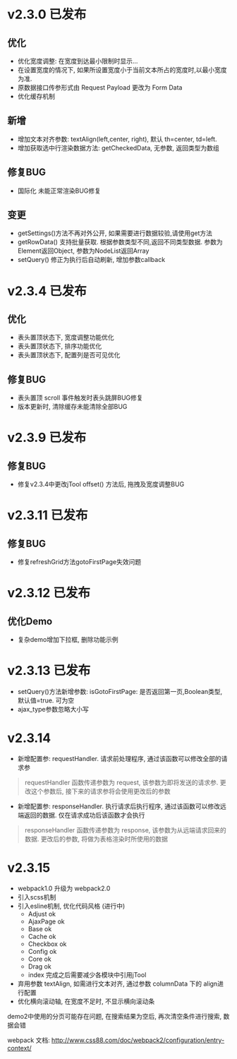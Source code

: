 # v2.3.0 已发布
## 优化
- 优化宽度调整: 在宽度到达最小限制时显示...
- 在设置宽度的情况下, 如果所设置宽度小于当前文本所占的宽度时,以最小宽度为准.
- 原数据接口传参形式由 Request Payload 更改为 Form Data
- 优化缓存机制

## 新增
- 增加文本对齐参数: textAlign(left,center, right), 默认 th=center, td=left.
- 增加获取选中行渲染数据方法: getCheckedData, 无参数, 返回类型为数组

## 修复BUG
- 国际化 未能正常渲染BUG修复

## 变更
- getSettings()方法不再对外公开, 如果需要进行数据较验,请使用get方法
- getRowData() 支持批量获取. 根据参数类型不同,返回不同类型数据. 参数为Element返回Object, 参数为NodeList返回Array
- setQuery() 修正为执行后自动刷新, 增加参数callback

# v2.3.4 已发布
## 优化
- 表头置顶状态下, 宽度调整功能优化
- 表头置顶状态下, 排序功能优化
- 表头置顶状态下, 配置列是否可见优化

## 修复BUG
- 表头置顶 scroll 事件触发时表头跳屏BUG修复
- 版本更新时, 清除缓存未能清除全部BUG

# v2.3.9 已发布
## 修复BUG
- 修复v2.3.4中更改jTool offset() 方法后, 拖拽及宽度调整BUG

# v2.3.11 已发布
## 修复BUG
- 修复refreshGrid方法gotoFirstPage失效问题

# v2.3.12 已发布
## 优化Demo
- 复杂demo增加下拉框, 删除功能示例

# v2.3.13 已发布
- setQuery()方法新增参数: isGotoFirstPage: 是否返回第一页,Boolean类型, 默认值=true. 可为空
- ajax_type参数忽略大小写

# v2.3.14
- 新增配置参: requestHandler. 请求前处理程序, 通过该函数可以修改全部的请求参
> requestHandler 函数传递参数为 request, 该参数为即将发送的请求参. 更改这个参数后, 接下来的请求参将会使用更改后的参数

- 新增配置参: responseHandler. 执行请求后执行程序, 通过该函数可以修改远端返回的数据. 仅在请求成功后该函数才会执行
> responseHandler 函数传递参数为 response, 该参数为从远端请求回来的数据. 更改后的参数, 将做为表格渲染时所使用的数据

# v2.3.15
- webpack1.0 升级为 webpack2.0
- 引入scss机制
- 引入esline机制, 优化代码风格 (进行中)
	- Adjust ok
	- AjaxPage ok
	- Base ok
	- Cache ok
	- Checkbox ok
	- Config ok
	- Core ok
	- Drag ok
	- index 完成之后需要减少各模块中引用jTool
- 弃用参数 textAlign, 如需进行文本对齐, 通过参数 columnData 下的 align进行配置
- 优化横向滚动轴, 在宽度不足时, 不显示横向滚动条



demo2中使用的分页可能存在问题, 在搜索结果为空后, 再次清空条件进行搜索, 数据会错

webpack 文档: http://www.css88.com/doc/webpack2/configuration/entry-context/

